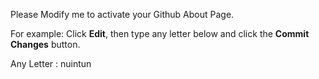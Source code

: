 Please Modify me to activate your Github About Page.

For example: Click **Edit**, then type any letter below and click the **Commit Changes** button.

Any Letter : nuintun
